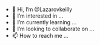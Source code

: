 - 👋 Hi, I’m @Lazarovkeilly
- 👀 I’m interested in ...
- 🌱 I’m currently learning ...
- 💞️ I’m looking to collaborate on ...
- 📫 How to reach me ...

<!---
Lazarovkeilly/Lazarovkeilly is a ✨ special ✨ repository because its `README.md` (this file) appears on your GitHub profile.
You can click the Preview link to take a look at your changes.
--->
